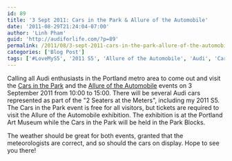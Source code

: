```yaml
---
id: 89
title: '3 Sept 2011: Cars in the Park & Allure of the Automobile'
date: '2011-08-29T21:24:04-07:00'
author: 'Linh Pham'
guid: 'http://audiforlife.com/?p=89'
permalink: /2011/08/3-sept-2011-cars-in-the-park-allure-of-the-automobile/
categories: ['Blog Post']
tags: ['#LoveMyS5', '2011 S5', 'Allure of the Automobile', 'Audi', 'Cars in the Park', 'Dalek-5']
---
```


Calling all Audi enthusiasts in the Portland metro area to come out and visit the [Cars in the Park](http://specialexhibitions.portlandartmuseum.org/allure/events/carsinthepark93/) and the [Allure of the Automobile](http://specialexhibitions.portlandartmuseum.org/allure/) events on 3 September 2011 from 10:00 to 15:00. There will be several Audi cars represented as part of the "2 Seaters at the Meters", including my 2011 S5. The Cars in the Park event is free for all visitors, but tickets are required to visit the Allure of the Automobile exhibition. The exhibition is at the Portland Art Museum while the Cars in the Park will be held in the Park Blocks.

The weather should be great for both events, granted that the meteorologists are correct, and so should the cars on display. Hope to see you there!
